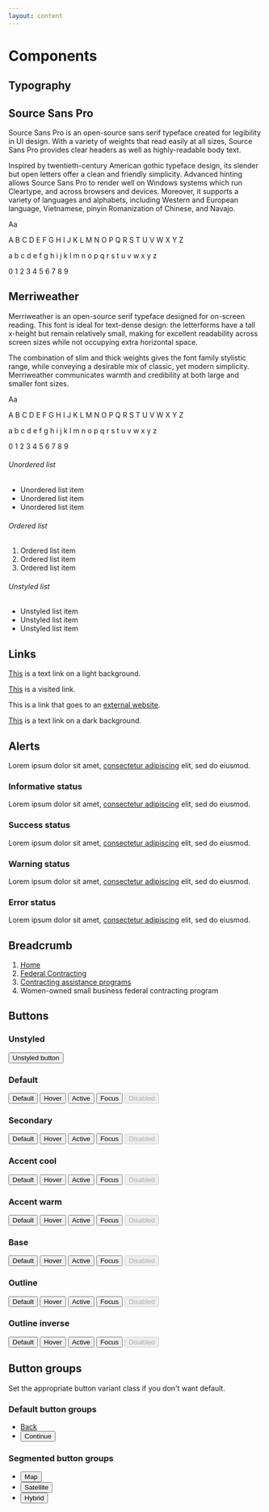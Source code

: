 ```yaml
---
layout: content
---
```


# Components

## Typography

## Source Sans Pro
<div class="grid-row grid-gap">
  <div class="tablet:grid-col">
    <p>
      Source Sans Pro is an open-source sans serif typeface created for legibility in UI design. With a variety of weights that read easily at all sizes, Source Sans Pro provides clear headers as well as highly-readable body text.
    </p>
    <p>
      Inspired by twentieth-century American gothic typeface design, its slender but open letters offer a clean and friendly simplicity. Advanced hinting allows Source Sans Pro to render well on Windows systems which run Cleartype, and across browsers and devices. Moreover, it supports a variety of languages and alphabets, including Western and European language, Vietnamese, pinyin Romanization of Chinese, and Navajo.
    </p>
  </div>
  <div class="font-sans-lg tablet:grid-col">
    <span class="text-huge">Aa</span>
    <div>
      <p class="text-tiny">A B C D E F G H I J K L M N O P Q R S T U V W X Y Z</p>
      <p class="text-tiny">a b c d e f g h i j k l m n o p q r s t u v w x y z</p>
      <p class="text-tiny">0 1 2 3 4 5 6 7 8 9</p>
    </div>
  </div>
</div>

## Merriweather
<div class="grid-row grid-gap">
  <div class="tablet:grid-col">
    <p>
     Merriweather is an open-source serif typeface designed for on-screen reading. This font is ideal for text-dense design: the letterforms have a tall x-height but remain relatively small, making for excellent readability across screen sizes while not occupying extra horizontal space.
    </p>
    <p>
      The combination of slim and thick weights gives the font family stylistic range, while conveying a desirable mix of classic, yet modern simplicity. Merriweather communicates warmth and credibility at both large and smaller font sizes.
    </p>
  </div>
  <div class="font-serif-lg tablet:grid-col">
    <span class="text-huge">Aa</span>
    <div>
      <p class="text-tiny">A B C D E F G H I J K L M N O P Q R S T U V W X Y Z</p>
      <p class="text-tiny">a b c d e f g h i j k l m n o p q r s t u v w x y z</p>
      <p class="text-tiny">0 1 2 3 4 5 6 7 8 9</p>
    </div>
  </div>
</div>

<div class="grid-row grid-gap">
    <div class="mobile-lg:grid-col-4">
      <h6 class="margin-0">Unordered list</h6>
      <ul class="usa-list">
        <li>Unordered list item</li>
        <li>Unordered list item</li>
        <li>Unordered list item</li>
      </ul>
    </div>
    <div class="mobile-lg:grid-col-4 margin-top-4 mobile-lg:margin-top-0">
      <h6 class="margin-0">Ordered list</h6>
      <ol class="usa-list">
        <li>Ordered list item</li>
        <li>Ordered list item</li>
        <li>Ordered list item</li>
      </ol>
    </div>
    <div class="mobile-lg:grid-col-4 margin-top-4 mobile-lg:margin-top-0">
      <h6 class="margin-0">Unstyled list</h6>
      <ul class="usa-list usa-list--unstyled">
        <li>Unstyled list item</li>
        <li>Unstyled list item</li>
        <li>Unstyled list item</li>
      </ul>
    </div>
  </div>

## Links
<div class="usa-prose">
  <p><a class="usa-link" href="javascript:void(0);">This</a> is a text link on a light background.</p>

  <p><a class="usa-link usa-color-text-visited" href="javascript:void(0);">This</a> is a visited link.</p>

  <p>This is a link that goes to an <a class="usa-link usa-link--external" href="https://i.giphy.com/media/WPzQF6ruiIIVzHNlwX/source.gif">external website</a>.</p>

  <div class="usa-dark-background">
    <p><a class="usa-link" href="javascript:void(0);">This</a> is a text link on a dark background.</p>
  </div>
</div>


## Alerts
<div class="usa-alert ">
  <div class="usa-alert__body">
    <p class="usa-alert__text">Lorem ipsum dolor sit amet, <a href="javascript:void(0);">consectetur adipiscing</a> elit, sed do eiusmod.</p>
  </div>
</div>

<div class="usa-alert usa-alert--info">
  <div class="usa-alert__body">
    <h3 class="usa-alert__heading">Informative status</h3>
    <p class="usa-alert__text">Lorem ipsum dolor sit amet, <a href="javascript:void(0);">consectetur adipiscing</a> elit, sed do eiusmod.</p>
  </div>
</div>

<div class="usa-alert usa-alert--success">
  <div class="usa-alert__body">
    <h3 class="usa-alert__heading">Success status</h3>
    <p class="usa-alert__text">Lorem ipsum dolor sit amet, <a href="javascript:void(0);">consectetur adipiscing</a> elit, sed do eiusmod.</p>
  </div>
</div>

<div class="usa-alert usa-alert--warning">
  <div class="usa-alert__body">
    <h3 class="usa-alert__heading">Warning status</h3>
    <p class="usa-alert__text">Lorem ipsum dolor sit amet, <a href="javascript:void(0);">consectetur adipiscing</a> elit, sed do eiusmod.</p>
  </div>
</div>

<div class="usa-alert usa-alert--error" role="alert">
  <div class="usa-alert__body">
    <h3 class="usa-alert__heading">Error status</h3>
    <p class="usa-alert__text">Lorem ipsum dolor sit amet, <a href="javascript:void(0);">consectetur adipiscing</a> elit, sed do eiusmod.</p>
  </div>
</div>

## Breadcrumb
<nav class="usa-breadcrumb" aria-label="Breadcrumbs">
  <ol class="usa-breadcrumb__list">
    <li class="usa-breadcrumb__list-item">
      <a href="#" class="usa-breadcrumb__link">
        <span>Home</span>
      </a>
    </li>
    <li class="usa-breadcrumb__list-item">
      <a href="#" class="usa-breadcrumb__link">
        <span>Federal Contracting</span>
      </a>
    </li>
    <li class="usa-breadcrumb__list-item">
      <a href="#" class="usa-breadcrumb__link">
        <span>Contracting assistance programs</span>
      </a>
    </li>
    <li class="usa-breadcrumb__list-item usa-current" aria-current="page">
      <span>Women-owned small business federal contracting program</span>
    </li>
  </ol>
</nav>

## Buttons

### Unstyled
<button class="usa-button  usa-button--unstyled">Unstyled button</button>

### Default
<button class="usa-button ">Default</button>
<button class="usa-button  usa-button--hover">Hover</button>
<button class="usa-button  usa-button--active">Active</button>
<button class="usa-button  usa-focus">Focus</button>
<button class="usa-button " disabled="">Disabled</button>

### Secondary
<button class="usa-button usa-button--secondary">Default</button>
<button class="usa-button usa-button--secondary usa-button--hover">Hover</button>
<button class="usa-button usa-button--secondary usa-button--active">Active</button>
<button class="usa-button usa-button--secondary usa-focus">Focus</button>
<button class="usa-button usa-button--secondary" disabled="">Disabled</button>

### Accent cool
<button class="usa-button usa-button--accent-cool">Default</button>
<button class="usa-button usa-button--accent-cool usa-button--hover">Hover</button>
<button class="usa-button usa-button--accent-cool usa-button--active">Active</button>
<button class="usa-button usa-button--accent-cool usa-focus">Focus</button>
<button class="usa-button usa-button--accent-cool" disabled="">Disabled</button>

### Accent warm
<button class="usa-button usa-button--accent-warm">Default</button>
<button class="usa-button usa-button--accent-warm usa-button--hover">Hover</button>
<button class="usa-button usa-button--accent-warm usa-button--active">Active</button>
<button class="usa-button usa-button--accent-warm usa-focus">Focus</button>
<button class="usa-button usa-button--accent-warm" disabled="">Disabled</button>

### Base
<button class="usa-button usa-button--base">Default</button>
<button class="usa-button usa-button--base usa-button--hover">Hover</button>
<button class="usa-button usa-button--base usa-button--active">Active</button>
<button class="usa-button usa-button--base usa-focus">Focus</button>
<button class="usa-button usa-button--base" disabled="">Disabled</button>

### Outline
<button class="usa-button usa-button--outline">Default</button>
<button class="usa-button usa-button--outline usa-button--hover">Hover</button>
<button class="usa-button usa-button--outline usa-button--active">Active</button>
<button class="usa-button usa-button--outline usa-focus">Focus</button>
<button class="usa-button usa-button--outline" disabled="">Disabled</button>

### Outline inverse
<div class="bg-base-darkest padding-2">
  <button class="usa-button usa-button--outline usa-button--inverse">Default</button>
  <button class="usa-button usa-button--outline usa-button--inverse usa-button--hover">Hover</button>
  <button class="usa-button usa-button--outline usa-button--inverse usa-button--active">Active</button>
  <button class="usa-button usa-button--outline usa-button--inverse usa-focus">Focus</button>
  <button class="usa-button usa-button--outline usa-button--inverse" disabled="">Disabled</button>
</div>

## Button groups
Set the appropriate button variant class if you don't want default.

### Default button groups
<ul class="usa-button-group">
  <li class="usa-button-group__item">
    <a href="#" class="usa-button usa-button--outline">Back</a>
  </li>
  <li class="usa-button-group__item">
    <button class="usa-button">Continue</button>
  </li>
</ul>

### Segmented button groups
<ul class="usa-button-group usa-button-group--segmented">
  <li class="usa-button-group__item">
    <button class="usa-button">Map</button>
  </li>
  <li class="usa-button-group__item">
    <button class="usa-button usa-button--outline">Satellite</button>
  </li>
  <li class="usa-button-group__item">
    <button class="usa-button usa-button--outline">Hybrid</button>
  </li>
</ul>
